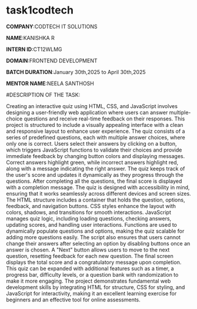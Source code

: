 # task1codtech

**COMPANY**:CODTECH IT SOLUTIONS

**NAME**:KANISHKA R

**INTERN ID**:CT12WLMG

**DOMAIN**:FRONTEND DEVELOPMENT

**BATCH DURATION**:January 30th,2025 to April 30th,2025

**MENTOR NAME**:NEELA SANTHOSH

#DESCRIPTION OF THE TASK:

Creating an interactive quiz using HTML, CSS, and JavaScript involves designing a user-friendly web application where users can answer multiple-choice questions and receive real-time feedback on their responses. This project is structured to include a visually appealing interface with a clean and responsive layout to enhance user experience. The quiz consists of a series of predefined questions, each with multiple answer choices, where only one is correct. Users select their answers by clicking on a button, which triggers JavaScript functions to validate their choices and provide immediate feedback by changing button colors and displaying messages. Correct answers highlight green, while incorrect answers highlight red, along with a message indicating the right answer. The quiz keeps track of the user's score and updates it dynamically as they progress through the questions. After completing all the questions, the final score is displayed with a completion message. The quiz is designed with accessibility in mind, ensuring that it works seamlessly across different devices and screen sizes. The HTML structure includes a container that holds the question, options, feedback, and navigation buttons. CSS styles enhance the layout with colors, shadows, and transitions for smooth interactions. JavaScript manages quiz logic, including loading questions, checking answers, updating scores, and handling user interactions. Functions are used to dynamically populate questions and options, making the quiz scalable for adding more questions easily. The script also ensures that users cannot change their answers after selecting an option by disabling buttons once an answer is chosen. A "Next" button allows users to move to the next question, resetting feedback for each new question. The final screen displays the total score and a congratulatory message upon completion. This quiz can be expanded with additional features such as a timer, a progress bar, difficulty levels, or a question bank with randomization to make it more engaging. The project demonstrates fundamental web development skills by integrating HTML for structure, CSS for styling, and JavaScript for interactivity, making it an excellent learning exercise for beginners and an effective tool for online assessments.
